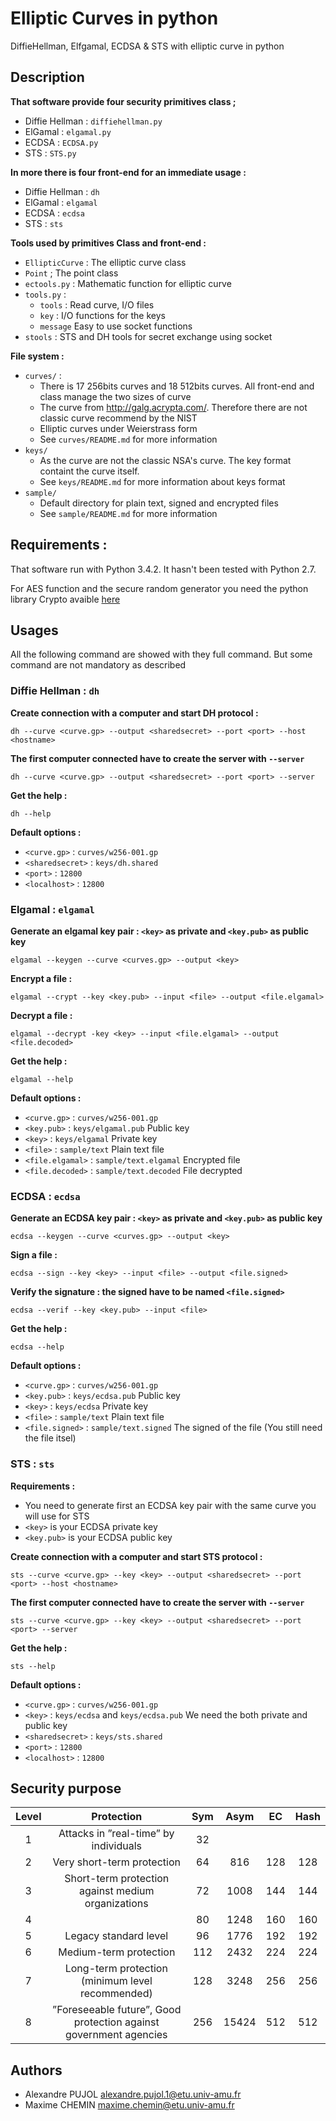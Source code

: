 # Elliptic Curves in python

DiffieHellman, Elfgamal, ECDSA & STS with elliptic curve in python

## Description

**That software provide four security primitives class ;**
* Diffie Hellman : `diffiehellman.py`
* ElGamal : `elgamal.py`
* ECDSA : `ECDSA.py`
* STS : `STS.py`

**In more there is four front-end for an immediate usage :**
* Diffie Hellman : `dh`
* ElGamal : `elgamal`
* ECDSA : `ecdsa`
* STS : `sts`

**Tools used by primitives Class and front-end :**
* `EllipticCurve` : The elliptic curve class
* `Point` ; The point class
* `ectools.py` : Mathematic function for elliptic curve
* `tools.py` : 
  - `tools` : Read curve, I/O files
  - `key` : I/O functions for the keys
  - `message` Easy to use socket functions
* `stools` : STS and DH tools for secret exchange using socket

**File system :**
* `curves/` : 
  - There is 17 256bits curves and 18 512bits curves. All front-end and class manage the two sizes of curve
  - The curve from http://galg.acrypta.com/. Therefore there are not classic curve recommend by the NIST
  - Elliptic curves under Weierstrass form
  - See `curves/README.md` for more information
* `keys/`
  - As the curve are not the classic NSA's curve. The key format containt the curve itself.
  - See `keys/README.md` for more information about keys format
* `sample/`
  - Default directory for plain text, signed and encrypted files
  - See `sample/README.md` for more information

## Requirements :

That software run with Python 3.4.2. It hasn't been tested with Python 2.7.

For AES function and the secure random generator you need the python library Crypto avaible [here](https://pypi.python.org/pypi/pycrypto)

## Usages
All the following command are showed with they full command. But some command are not mandatory as described 

### Diffie Hellman : `dh`

**Create connection with a computer and start DH protocol :**
```
dh --curve <curve.gp> --output <sharedsecret> --port <port> --host <hostname>
```
**The first computer connected have to create the server with `--server`**
```
dh --curve <curve.gp> --output <sharedsecret> --port <port> --server
```

**Get the help :**
```
dh --help
```

**Default options :**
* `<curve.gp>` : `curves/w256-001.gp`
* `<sharedsecret>` : `keys/dh.shared`
* `<port>` : `12800`
* `<localhost>` : `12800`

### Elgamal : `elgamal`

**Generate an elgamal key pair : `<key>` as private and `<key.pub>` as public key**
```
elgamal --keygen --curve <curves.gp> --output <key>
```

**Encrypt a file :**
```
elgamal --crypt --key <key.pub> --input <file> --output <file.elgamal>
```

**Decrypt a file :**
```
elgamal --decrypt -key <key> --input <file.elgamal> --output <file.decoded>
```

**Get the help :**
```
elgamal --help
```

**Default options :**
* `<curve.gp>` : `curves/w256-001.gp`
* `<key.pub>` : `keys/elgamal.pub` Public key
* `<key>` : `keys/elgamal` Private key
* `<file>` : `sample/text` Plain text file
* `<file.elgamal>` : `sample/text.elgamal` Encrypted file
* `<file.decoded>` : `sample/text.decoded` File decrypted

### ECDSA : `ecdsa`

**Generate an ECDSA key pair : `<key>` as private and `<key.pub>` as public key**
```
ecdsa --keygen --curve <curves.gp> --output <key>
```

**Sign a file :**
```
ecdsa --sign --key <key> --input <file> --output <file.signed>
```

**Verify the signature : the signed have to be named `<file.signed>`**
```
ecdsa --verif --key <key.pub> --input <file> 
```

**Get the help :**
```
ecdsa --help
```

**Default options :**
* `<curve.gp>` : `curves/w256-001.gp`
* `<key.pub>` : `keys/ecdsa.pub` Public key
* `<key>` : `keys/ecdsa` Private key
* `<file>` : `sample/text` Plain text file
* `<file.signed>` : `sample/text.signed` The signed of the file (You still need the file itsel)

### STS : `sts`

**Requirements :**
* You need to generate first an ECDSA key pair with the same curve you will use for STS
* `<key>` is your ECDSA private key
* `<key.pub>` is your ECDSA public key 

**Create connection with a computer and start STS protocol :**
```
sts --curve <curve.gp> --key <key> --output <sharedsecret> --port <port> --host <hostname>
```
**The first computer connected have to create the server with `--server`**
```
sts --curve <curve.gp> --key <key> --output <sharedsecret> --port <port> --server
```

**Get the help :**
```
sts --help
```

**Default options :**
* `<curve.gp>` : `curves/w256-001.gp`
* `<key>` : `keys/ecdsa` and `keys/ecdsa.pub` We need the both private and public key
* `<sharedsecret>` : `keys/sts.shared`
* `<port>` : `12800`
* `<localhost>` : `12800`


## Security purpose

| Level | Protection                                                        | Sym | Asym  | EC  | Hash |
|:-----:|:-----------------------------------------------------------------:|:---:|:-----:|:---:|:----:|
| 1     | Attacks in ”real-time” by individuals                             | 32  |       |     |      |
| 2     | Very short-term protection                                        | 64  | 816   | 128 | 128  |
| 3     | Short-term protection against medium organizations                | 72  | 1008  | 144 | 144  |
| 4     |                                                                   | 80  | 1248  | 160 | 160  | 
| 5     | Legacy standard level                                             | 96  | 1776  | 192 | 192  |
| 6     | Medium-term protection                                            | 112 | 2432  | 224 | 224  |
| 7     | Long-term protection (minimum level recommended)                  | 128 | 3248  | 256 | 256  |
| 8     | ”Foreseeable future”, Good protection against government agencies | 256 | 15424 | 512 | 512  |


## Authors
* Alexandre PUJOL <alexandre.pujol.1@etu.univ-amu.fr>
* Maxime CHEMIN <maxime.chemin@etu.univ-amu.fr>
